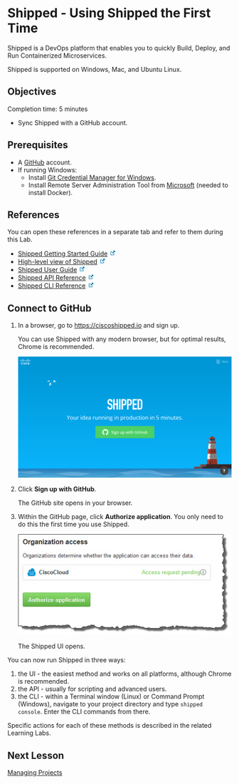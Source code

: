 # Shipped - Using Shipped the First Time
Shipped is a DevOps platform that enables you to quickly Build, Deploy, and Run Containerized Microservices.

Shipped is supported on Windows, Mac, and Ubuntu Linux.


## Objectives
Completion time: 5 minutes

- Sync Shipped with a GitHub account.


## Prerequisites

- A <a href="http://github.com" target="_blank">GitHub</a> account.
- If running Windows:
	-  Install <a href="https://github.com/Microsoft/Git-Credential-Manager-for-Windows/releases"  target="_blank">Git Credential Manager for Windows</a>.
	-  Install Remote Server Administration Tool from <a href="http://www.microsoft.com" target="_blank">Microsoft</a> (needed to install Docker).





## References
You can open these references in a separate tab and refer to them during this Lab.


- <a href="https://developer.cisco.com/site/shipped/" target="_blank">Shipped Getting Started Guide</a>  <img src="assets/icon-open-link.jpg">
- <a href="https://cisco.jiveon.com/docs/DOC-811787" target="_blank">High-level view of Shipped</a> <img src="assets/icon-open-link.jpg">
- <a href="https://developer.cisco.com/site/shipped/" target="_blank">Shipped User Guide</a>  <img src="assets/icon-open-link.jpg">
- <a href="https://ciscoshipped.io/shipped/api-docs/build/index.html" target="_blank">Shipped API Reference</a>  <img src="assets/icon-open-link.jpg">
- <a href="https://developer.cisco.com/site/shipped/" target="_blank">Shipped CLI Reference</a>  <img src="assets/icon-open-link.jpg">


## Connect to GitHub

1. In a browser, go to <a href="https://ciscoshipped.io">https://ciscoshipped.io</a> and sign up.
	
	 You can use Shipped with any modern browser, but for optimal results, Chrome is recommended.

	 <img src="assets/sign-up-github.png">


1. Click **Sign up with GitHub**.

	The GitHub site opens in your browser.

3. Within the GitHub page, click **Authorize application**. You only need to do this the first time you use Shipped.

	<img src="assets/authorize.jpg">



	The Shipped UI opens.

You can now run Shipped in three ways:

1. the UI - the easiest method and works on all platforms, although Chrome is recommended.
2. the API - usually for scripting and advanced users.
3. the CLI - within a Terminal window (Linux) or Command Prompt (Windows), navigate to your project directory and type <code>shipped console</code>. Enter the CLI commands from there.

Specific actions for each of these methods is described in the related Learning Labs.


<div>

<h2> Next Lesson </h2>

<p>  <a href="../shipped-manage-projects/step/1">Managing Projects </p>

</div>

